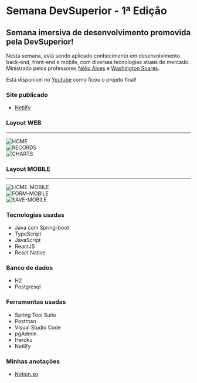 # Semana DevSuperior - 1ª Edição

## Semana imersiva de desenvolvimento promovida pela DevSuperior!
Nesta semana, está sendo aplicado conhecimento em desenvolvimento back-end, front-end e mobile, com diversas tecnologias atuais de mercado. Ministrado pelos professores [Nélio Alves](https://github.com/acenelio) e [Washington Soares](https://thewashington.dev/).

Está disponível no [Youtube](https://www.youtube.com/watch?v=X5mKqMuFWT4) como ficou o projeto final!

### Site publicado
- [Netlify](https://sds1-ana.netlify.app/)

### Layout WEB
___
![HOME](https://github.com/analudias/sds1-pesquisa/blob/master/assets/Tela%20inicial.png)  <br/>
![RECORDS](https://github.com/analudias/sds1-pesquisa/blob/master/assets/Registros.png)  <br/>
![CHARTS](https://github.com/analudias/sds1-pesquisa/blob/master/assets/Gr%C3%A1ficos.png)  <br/>

### Layout MOBILE
___
![HOME-MOBILE](https://github.com/analudias/sds1-pesquisa/blob/master/assets/Tela%20inicial%20-%20mobile.jpg) <br/>
![FORM-MOBILE](https://github.com/analudias/sds1-pesquisa/blob/master/assets/Tela%20de%20cadastro-%20mobile.jpg) <br/>
![SAVE-MOBILE](https://github.com/analudias/sds1-pesquisa/blob/master/assets/Tela%20de%20salvamento%20-%20mobile.jpg) <br/>


### Tecnologias usadas
- Java com Spring-boot
- TypeScript
- JavaScript
- ReactJS
- React Native

### Banco de dados
- H2
- Postgresql

### Ferramentas usadas
- Spring Tool Suite
- Postman
- Visual Studio Code
- pgAdmin
- Heroku
- Netlify

### Minhas anotações
- [Notion.so](https://www.notion.so/analudias/Semana-DevSuperior-872507829157424f9129f4c324dec2ad)
